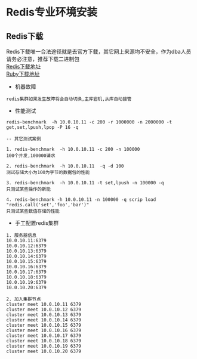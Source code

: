 
# Redis专业环境安装

## Redis下载

Redis下载唯一合法途径就是去官方下载，其它网上来源均不安全，作为dba人员请务必注意，推荐下载二进制包  
[Redis下载地址](https://download.redis.io/releases/)   
[Ruby下载地址](https://www.ruby-lang.org/zh_cn/downloads/)


- 机器故障 
```
redis集群如果发生故障将会自动切换,主库宕机,从库自动接管
```


- 性能测试

```
redis-benchmark  -h 10.0.10.11 -c 200 -r 1000000 -n 2000000 -t get,set,lpush,lpop -P 16 -q 

-- 其它测试案例

1. redis-benchmark  -h 10.0.10.11 -c 200 -n 100000
100个并发,100000请求

2. redis-benchmark  -h 10.0.10.11  -q -d 100
测试存储大小为100为字节的数据包的性能

3. redis-benchmark  -h 10.0.10.11 -t set,lpush -n 100000 -q
只测试某些操作的新能

4. redis-benchmark -h 10.0.10.11 -n 100000 -q scrip load "redis.call('set','foo','bar')"
只测试某些数值存储的性能

```


- 手工配置redis集群
```
1. 服务器信息
10.0.10.11:6379
10.0.10.12:6379
10.0.10.13:6379
10.0.10.14:6379
10.0.10.15:6379
10.0.10.16:6379
10.0.10.17:6379
10.0.10.18:6379
10.0.10.19:6379
10.0.10.20:6379

2. 加入集群节点
cluster meet 10.0.10.11 6379
cluster meet 10.0.10.12 6379
cluster meet 10.0.10.13 6379
cluster meet 10.0.10.14 6379
cluster meet 10.0.10.15 6379
cluster meet 10.0.10.16 6379
cluster meet 10.0.10.17 6379
cluster meet 10.0.10.18 6379
cluster meet 10.0.10.19 6379
cluster meet 10.0.10.20 6379


```